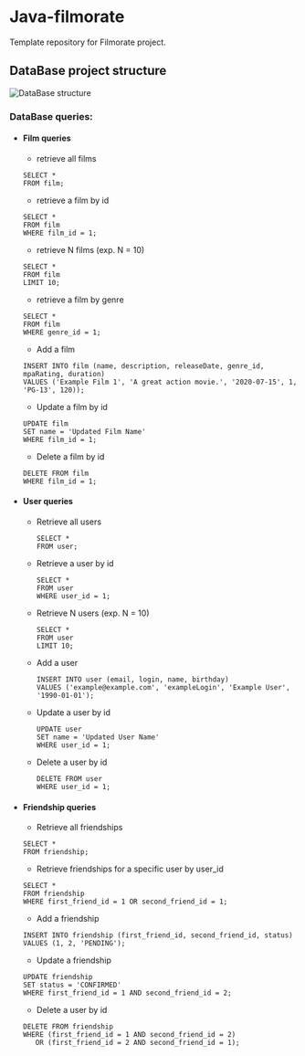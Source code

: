 # Java-filmorate
Template repository for Filmorate project.

## DataBase project structure
![DataBase structure](https://i.ibb.co/ccDFyFH/db.png)

### DataBase queries:

- #### Film queries
  - retrieve all films
  ```
  SELECT * 
  FROM film;
  ``` 
  - retrieve a film by id
  ``` 
  SELECT * 
  FROM film
  WHERE film_id = 1;
  ``` 
  - retrieve N films (exp. N = 10)
  ``` 
  SELECT * 
  FROM film
  LIMIT 10;
  ``` 
  - retrieve a film by genre 
  ``` 
  SELECT * 
  FROM film
  WHERE genre_id = 1;
  ``` 
  - Add a film 
  ``` 
  INSERT INTO film (name, description, releaseDate, genre_id, mpaRating, duration)
  VALUES ('Example Film 1', 'A great action movie.', '2020-07-15', 1, 'PG-13', 120));
  ``` 
  - Update a film by id
  ``` 
  UPDATE film
  SET name = 'Updated Film Name'
  WHERE film_id = 1;
  ```
  - Delete a film by id
  ``` 
  DELETE FROM film
  WHERE film_id = 1;
  ```
  
- #### User queries

  - Retrieve all users
    ```
    SELECT * 
    FROM user;
    ``` 
  - Retrieve a user by id
    ``` 
    SELECT * 
    FROM user
    WHERE user_id = 1;
    ``` 
  - Retrieve N users (exp. N = 10)
    ``` 
    SELECT * 
    FROM user
    LIMIT 10;
    ```  
  - Add a user
    ``` 
    INSERT INTO user (email, login, name, birthday)
    VALUES ('example@example.com', 'exampleLogin', 'Example User', '1990-01-01');
    ``` 
  - Update a user by id
    ``` 
    UPDATE user
    SET name = 'Updated User Name'
    WHERE user_id = 1;
    ```
  - Delete a user by id
    ``` 
    DELETE FROM user
    WHERE user_id = 1;
    ```

- #### Friendship queries

  - Retrieve all friendships
  ```
  SELECT * 
  FROM friendship;
  ``` 
  - Retrieve friendships for a specific user by user_id
  ``` 
  SELECT * 
  FROM friendship
  WHERE first_friend_id = 1 OR second_friend_id = 1;

  ``` 
  - Add a friendship
  ``` 
  INSERT INTO friendship (first_friend_id, second_friend_id, status)
  VALUES (1, 2, 'PENDING');
  ```  
  - Update a friendship
  ``` 
  UPDATE friendship
  SET status = 'CONFIRMED'
  WHERE first_friend_id = 1 AND second_friend_id = 2;
  ```
  - Delete a user by id
  ``` 
  DELETE FROM friendship
  WHERE (first_friend_id = 1 AND second_friend_id = 2)
     OR (first_friend_id = 2 AND second_friend_id = 1);
  ```
    


